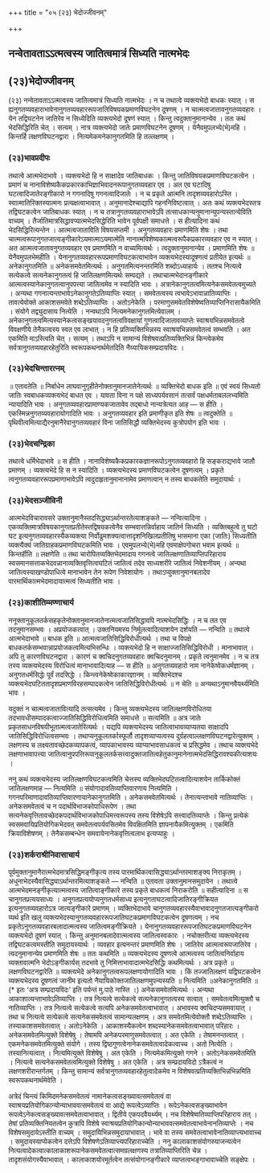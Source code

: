+++
title = "०५ (२३) भेदोज्जीवनम्"

+++


## नन्वेतावताऽऽत्मत्वस्य जातित्वमात्रं सिध्यति नात्मभेदः

## (**२३)भेदोज्जीवनम्**

(२३) नन्वेतावताऽऽत्मत्वस्य जातित्वमात्रं सिध्यति नात्मभेदः । न च तथात्वे व्यक्त्यभेदो बाधकः स्यात् । स ह्यनुगतव्यवहाराभावेनानुगतव्यवहाररूपजातिविषयकप्रमाणविघटनेन दूषणम् । न चात्मत्वजातावनुगतव्यवहारः । येन तद्विघटनेन जातिरेव न सिध्येदिति व्यक्त्यभेदो दूषणं स्यात् । किन्तु त्वदुक्तानुमानान्येव । ततः कथं भेदसिद्धिरिति चेत् । सत्यम् । नात्र व्यक्त्यभेदो जातेः प्रमाणविघटनेन दूषणम् । येनैवमुपलभ्ये(भे)महि । किन्तर्हि लक्षणविघटनद्वारा । नित्यमेकमनेकानुगतमिति हि तल्लक्षणम् ।

### (**२३)भावप्रदीपः**

तथात्वे आत्मभेदाभावे । व्यक्त्यभेदो हि न साक्षादेव जातिबाधकः । किन्तु जातिविषयकप्रमाणविघटकत्वेन । प्रमाणं च नानाविशेष्यकैकप्रकारकाभिज्ञाभिवादनरूपानुगतव्यवहार एव । अत एव घटादिषु घटत्वादिजातेरङ्गीकारो न गगनादिषु गगनत्वादिजातेः । न च प्रकृते आत्मनि तादृशव्यवहारोऽस्ति । स्वात्मातिरिक्तस्यात्मनः प्रत्यक्षत्वाभावात् । अनुमानादेश्चाद्यापि गहननिविष्टत्वात् । अतः कथं व्यक्त्यभेदस्तत्र तद्विघटकत्वेन जातिबाधकः स्यात् । न च तत्रानुगतव्यवहाराभावेऽपि तत्साधकान्यनुमानान्युपन्यस्तान्येविति वाच्यम् । तैर्जातिमात्रसिद्धावप्यात्मभेदसिद्धेरिति भावेन पूर्वपक्षी समाधत्ते । स हीत्यादिना कथं भेदसिद्धिरित्यन्तेन । आत्मत्वजाताविति विषयसप्तमी । अनुगतव्यवहारः प्रमाणमिति शेषः । तथा चात्मत्वरूपानुगतजात्यङ्गीकारेऽयमात्माऽयमात्मेति नानात्मविशेष्यकात्मत्वरूपैकप्रकारव्यवहार एव न स्यात् । अत आत्मत्वजातावनुगतव्यवहार एव प्रमाणमिति न वाच्यमित्यर्थः । त्वदुक्तानुमानान्येव । प्रमाणमिति शेषः ॥ येनैवमुपलभेमहीति । येनानुगतव्यवहाररूपप्रमाणविघटकत्वाभावेन व्यक्त्यभेदस्यादूषणत्वं प्रतीयेत इत्यर्थः ॥ अनेकानुगतमिति ॥ अनेकसमवेतमित्यर्थः । अनुगतमित्यनन्तरमिति शब्दोऽध्याहार्यः । ततश्च नित्यत्वे सत्येकत्वे सत्यनेकानुगतत्वं हि जातिलक्षणमित्यर्थः सम्पद्यते । तथाचात्मभेदानङ्गीकारे आत्मत्वस्यानेकानुगतत्वानुपपत्त्या जातित्वमेव न स्यादिति भावः । अत्रानेकानुगतत्वमित्यनेकसमवेतत्वमुच्यते । अन्यथा गगनात्यन्ताभावेऽनेकानुगतेऽतिव्याप्तिः स्यात् । समवेतत्वस्य त्वभावेऽभावान्नातिव्याप्तिः । तावत्येवोक्ते आकाशसमवेते शब्देऽतिव्याप्तिः । अतोऽनेकेति । परमाणुसमवेतविशेषेष्वतिव्याप्तिनिरासायैकमिति । संयोगे तद्व्युदासाय नित्येति । नन्वथाऽपि नित्यमनेकानुगतमित्येवालम् । अनेकानुगतत्वमित्यस्यानेकत्वसङ्खयावदनुगतत्वविवक्षायां गुणत्वादिजातावव्याप्तेः स्वाश्रयभिन्नसमवेतत्वे विवक्षणीये तेनैकत्वस्य स्वत एव लाभात् । न हि प्रतिव्यक्तिभिन्नस्य स्वाश्रयभिन्नसमवेतत्वं सम्भवति । अत एकमिति माऽस्त्विति चेत् । सत्यम् । तथाऽपि न सामान्यं विशेषवत्प्रतिव्यक्तिभिन्नं किन्त्वेकमेव सर्वत्रानुगतव्यवहारहेतुरिति स्वरूपकथनार्थमेतदिति नैय्यायिकसम्प्रदायविदः ।

### (**२३)भेदचिन्तारत्नम्**

॥ एतावतेति ॥ निर्बाधेन लाघवानुगृहीतेनोक्तानुमानजातेनेत्यर्थः ॥ व्यक्तिभेदो बाधक इति ॥ एवं स्वयं सिध्यतो जातिः स्वबाधकव्यक्त्यभेदं बाधत एव । यावता विना न पक्षे साध्यपर्यवसानं तत्सर्वं पक्षधर्मताबललभ्यमिति न्यायादिति भावः । अनुगतव्यवहारप्रामाण्यकजातावेव तद्बाधो नान्यत्रेत्यत आह — स हीति । एकस्मिन्ननुगतव्यवहारायोगादिति भावः । अनुगतव्यवहार इति प्रमाणीकृत इति शेषः ॥ त्वदुक्तेति ॥ पृथिवीत्वमित्याद्यैरनुमानैरेवानुगतव्यवहारं विना जातिसिद्धौ व्यक्तिभेदस्य कुत्रोपयोग इति भावः ।

### (**२३)भेदचन्द्रिका**

तथात्वे धर्मिभेदाभावे ॥ स हीति । नानाविशेष्यकैकप्रकारकज्ञानरूपोऽनुगतव्यवहारो हि सङ्कराद्यभावे जातौ प्रमाणम् । व्यक्त्यभेदे हि स न स्यादिति । व्यक्त्यभेदस्य प्रमाणविघटकत्वेन दूषणत्वम् । प्रकृते त्वनुगतव्यवहाररूपप्रमाणाभावेऽपि त्वदुदाहृतानुमानानामेव प्रमाणत्वान् न तस्य बाधकतेति समुदायार्थः ।

### (**२३)भेदसञ्जीविनी**

आत्मभेदविचारावसरे उक्तानुमानैस्तदसिद्ध्याऽर्थान्तरतेत्याशङ्कते — नन्वित्यादिना । एकव्यक्तिमात्रविषयकानुगतप्रतीतेस्तद्विषयकत्वेनैव सम्भवात्तन्निर्वाहाय जातिर्न सिध्यति । व्यक्तिबहुत्वे तु घटो घट इत्यनुगतव्यवहारस्यैकव्यक्त्या निर्वोढुमशक्यत्वात्तादृशनिखिलप्रतीतिषु भासमाना एका (जातिः) सिध्यतीति व्यक्त्यैक्यं जातिग्राहकप्रमाणविघटकमिति भावः । एवमुपलभ्ये(भे)महि एवमाक्षेपगोचरा भवाम इत्यर्थः ॥ किन्तर्हीति ॥ लक्षणेति ॥ तथा चारोपितव्यक्तिभेदमादाय गगनत्वे जातिलक्षणातिव्याप्तिपरिहाराय स्वसमानसत्ताकभेदवन्नानाव्यक्तिवृत्तित्वघटितं जातित्वं तदेव साध्यशरीरे जातित्वं निवेशनीयम् । अन्यथा जातित्वस्याखण्डोपाधित्वे मानाभावेन तेन रूपेण निवेशायोगः । तथाऽप्युक्तानुमानबलादेव पारमार्थिकात्मभेदमादायात्मत्वं सिध्यतीति भावः ।

### (**२३)काशीतिम्मण्णाचार्य**

ननूक्तानुकूलतर्कसहकृतेनोक्तानुमानजातेनात्मत्वजातिसिद्धावपि नात्मभेदसिद्धिः । न च तत एव तदनुमानसम्भवः । अप्रयोजकत्वात् । उक्तनियमस्य निर्मूलत्वादित्याशयेन दर्शयति — नन्विति ॥ तथात्वे आत्मभेदाभावे ॥ बाधक इति ॥ आत्मत्वजातिसिद्धिविरोधीत्यर्थः । तथा च विपक्षे बाधकतर्कसम्भवान्नाप्रयोजकत्वमित्यभिसन्धिः । व्यक्त्यभेदो हि न साक्षाज्जातिसिद्धिविरोधी । मानाभावात् । अपि तु कारणविघटनद्वारा । कारणं च क्वचिदनुगतव्यवहारः क्वचिदनुमानम् । प्रकृते त्वनुमानमेव । न च तत्र तस्य व्यक्त्यभेदस्य विरोधित्वं मानाभावादित्याह — स हीति ॥ अनुगतव्यवहारो नाम नानेकेष्वेकधर्मज्ञानम् । अनुगतधर्मसिद्धेः पूर्वं तदसिद्धेः । किन्त्वनेकेष्वेकाकारज्ञानम् । व्यक्तिभेदश्च व्यक्त्यभेदघटिततादृशप्रमाणविरहसम्पादकत्वेन जातिसिद्धिविरोधीत्यर्थः ॥ न चेति ॥ अन्यथाऽनुमानवैयर्थ्यमिति भावः ।

यदुक्तं न चात्मत्वजातावित्यादि तत्सत्यमेव । किन्तु व्यक्त्यभेदस्य जातिलक्षणविरोधितया तदभावधीसम्पादकत्वाज्जातिसिद्धिविरोधित्वमिति समाधत्ते ॥ सत्यमिति ॥ अत्र जातेः प्रकृतसाधनविषयीभूतात्मत्वजातेरित्यर्थः । यद्यपि व्यक्त्यभेदस्य जातित्वाभावव्याप्यतया साक्षादपि जातिसिद्धिविरोधित्वसम्भवः । तथाप्यनुकूलतर्कास्फूर्तौ तादृशव्याप्यत्वस्य दुर्ग्रहत्वाल्लक्षणविघटनद्वारेत्युक्तम् । लक्षणस्य च लक्ष्यतावच्छेदकव्यापकत्वं, व्यापकाभावस्य व्याप्याभावसाधकत्वं च प्रसिद्धमेव । तथाच व्यक्त्यभेदे लक्षणाभावापत्त्या जातित्वानुपपत्तिरूपानुकूलतर्कसत्त्वादुक्तजातित्वहेतुकानुमानेनात्मभेदसिद्धिरावश्यकीत्याशयः ।

ननु कथं व्यक्त्यभेदस्य जातिलक्षणविघटकत्वमिति चेत्तस्य व्यक्तिभेदघटितत्वादित्याशयेन तार्किकोक्तं जातिलक्षणमाह — नित्यमिति ॥ संयोगादावतिव्याप्तिवारणाय नित्यमिति । गगनपरिमाणादावतिव्याप्तिवारणायानेकानुगतमिति । अनेकसमवेतमित्यर्थः । तेनात्यन्ताभावे नातिव्याप्तिः । अनेकसमवेतत्वं च न पदार्थविभाजकोपाधिरूपेण । तथा सत्यनेकवृत्तितावच्छेदकपदार्थविभाजकोपाधिमत्त्वरूपस्य तस्य विशेषेऽपि सत्त्वादतिव्याप्तेः । किन्तु प्रत्येकं स्वसमवायिप्रतियोगिकभेदवत् समवेतत्वपर्यवसितमेव विवक्षितमिति ज्ञापनायैकमित्युक्तम् । एकमिति क्रियाविशेषणम् । तेनैकसम्बन्धेन समवायेनानेकवृत्तित्वलाभ इत्यप्याहुः ।

### (**२३)शर्कराश्रीनिवासाचार्य**

पूर्वमुक्तानुमानैरात्मभेदमात्रसिद्धिमङ्गीकृत्य तस्य पारमार्थिकत्वासिद्ध्याऽर्थान्तरमाशङ्क्य निराकृतम् । अधुनाभेदस्यैवासिद्ध्याऽर्थान्तरमित्याशङ्कते — नन्विति ॥ एतावता उक्तानुमानसमुदायेन । तथात्वे आत्मभेदमनङ्गीकृत्यात्मत्वस्य जातित्वाङ्गीकारे तस्य प्रकृते बाधकत्वं निराकरोति ॥ सहीत्यादिना ॥ स चानुगतप्रत्ययसाध्यः । अनुगतप्रत्ययोप्यनुगतधर्मसाध्य इत्यनुगताघटत्वादिजातिरङ्गीक्रियत इत्यनुगतव्यवहारोऽत्र जात्यङ्गीकारे प्रमाणम् । व्यक्तिभेदाभावे चानुगतव्यवहारस्यैवाभावादनुगतजात्यङ्गीकरो व्यर्थ इति खलु व्यक्त्यभेदस्यानुगतव्यवहाररूपजातिघटकप्रमाणविघटकत्वेन दूषणत्वम् । नच प्रकृतेऽनुगतव्यवहारबलादात्मत्वस्य जातित्वमङ्गीक्रियते । येनानुगतव्यवहाररूपजातिघटकप्रमाणविघटनेन व्यक्त्यभेदो दूषणं स्यात् । किन्तु अनुमानबलादेवात्मत्वस्य जातित्वस्वकारः । नचोक्तरीत्या व्यक्त्यभेदस्य तद्विघटकत्वमस्तीति समुदायस्यार्थः । व्यवहार इत्यनन्तरं प्रमाणमिति शेषः । जातिरेव आत्मत्वरूपजातिरेव । त्वदनुमानान्येव प्रमाणमिति शेषः ॥ ततः कथमिति ॥ व्यक्त्यभेदस्य दूषणत्वे आत्मत्वस्य जातित्वनिर्वाहाय व्यक्तावात्मनि भेदोऽङ्गीकार्यस् तदभावे तु निमित्ताभावादात्मभेदसिद्धिः कथमित्यर्थः । अत्र प्रकृते ॥ लक्षणविघटनद्वारेति ॥ व्यक्त्यभेदे अनेकानुगतत्वरूपलक्षणायोगादिति भावः । किं तज्जातिलक्षणं यद्विघटकत्वेन व्यक्त्यभेदस्य दूषणत्वं जानीम इत्यतो नैयायिकोक्तजातिलक्षणमुपन्यस्यति ॥ नित्यमिति ॥अनेकानुगतमिति ॥ (\* इतः ‘अत्र सम्प्रदायविदः’ इति पर्यन्तं मु.पाठे नास्ति ।) अनेकसमवेतमित्यर्थः । अन्यथा आकाशात्यन्ताभावेऽतिव्याप्तिः । तत्र नित्यत्वे सत्येकत्वे सत्यनेकानुगतत्वस्य सत्वात् । समवेतत्वमित्युक्तौ च नातिव्याप्तिः । तत्र नित्यत्वे सत्येकत्वे सत्यपि अनेकसमवेतत्वाभावात् । अभावस्य क्वचिदप्यसमवायात् । तथा च नित्यत्वे सत्येकत्वे सत्यनेकसमवेतत्वं सामान्यलक्षणम् । अत्र समवेतमित्येवोक्तौ शब्देऽतिव्याप्तिः । तस्याकाशसमवेतत्वात् । अतोऽनेकेति । आकाशस्यैकत्वेन शब्दस्यानेकसमवेतत्वाभावात् परिहारः । अनेकसमवेतमित्युक्ते विशेषेषु । तेषामपि अनेकपरमाणुसमवेतत्वात् । अत एकेति । तेषामनन्तत्वात् । एकमनेकसमवेतमित्युक्ते संयोगे । तस्य द्विष्ठगुणत्वेनानेकसमवेतत्वादेकत्वाच्च । अतो नित्येति । तस्यानित्यत्वात् । नित्यमित्युक्ते विशेषेषु । अत एकेति । नित्यमेकमित्युक्ते गगने । अतोऽनेकसमवेतमिति । नित्यत्वे सत्यनेकसमवेतत्वमित्युक्ते विशेषेषु । अत एकेति । अत्र सम्प्रदायविदो ऽत्रैकत्वं न लक्षणशरीरान्तर्गतम् । किन्तु सामान्यं सर्वत्रानुगतव्यवहारहेतुत्वादेकमेव न विशेषवत्प्रतिव्यक्तिभिन्नभिन्नमिति स्वरूपकथनार्थमेवेति ।

अत्रेदं चिन्त्यं किमिदमनेकसमवेतत्वं नामानेकत्वसङ्ख्यावत्समवेतत्वं वा स्वाश्रयप्रतियोगिकान्योन्याभाववत्समवेतत्वं वा आद्ये रूपत्वेऽव्याप्तिः । रूपेऽनेकत्वसङ्ख्याभावेन रूपत्वेऽनेकत्वसङ्ख्यावत्समवेतत्वाभावात् । द्वितीये एकपदवैयर्थ्यम् । नच विशेषेष्वतिव्याप्तिपरिहाराय तत् । तेषां प्रतिव्यक्तिनियतत्वेन कुत्रापि विशेषे स्वाश्रयप्रतियोगिकान्योन्याभाववत्समवेतत्वाभावेनानतिव्याप्तेः । नच विशेषसमुदायेऽस्तीति वाच्यम् । समुदायिभिन्नसमुदायाभावात् । भावे वा तस्य समवेतत्वाभावेनातिव्याप्त्यभावाच्च । समुदायस्याप्येकत्वेन दत्तेऽपि विशेषणेऽतिव्याप्त्यपरिहाराच्चेति । ननु कालाकाशसंयोगस्याजन्यत्वेन नित्यत्वादेकत्वात्कालाकाशरूपानेकसमवेतत्वात्समग्रलक्षणस्य तत्रातिव्याप्तिरिति चेन्न । तादृशसंयोगस्यैवाभावात् । कालाकाशयोरमूर्तत्वेन तत्संयोगानङ्गीकारे व्याप्तत्वभङ्गाभावाच्चेति सङ्क्षेपः ।


